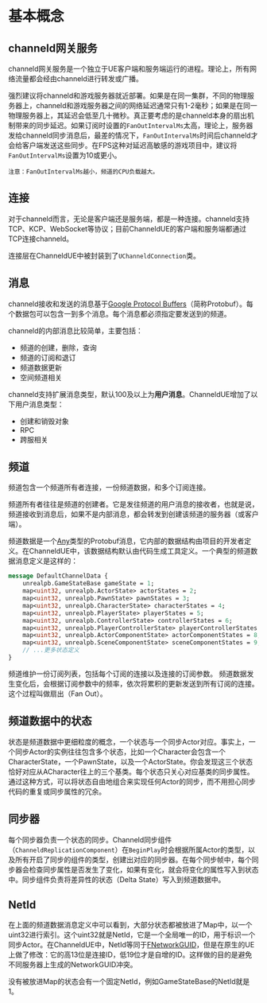 # 基本概念
## channeld网关服务
channeld网关服务是一个独立于UE客户端和服务端运行的进程。理论上，所有网络流量都会经由channeld进行转发或广播。

强烈建议将channeld和游戏服务器就近部署。如果是在同一集群，不同的物理服务器上，channeld和游戏服务器之间的网络延迟通常只有1-2毫秒；如果是在同一物理服务器上，其延迟会低至几十微秒。真正要考虑的是channeld本身的扇出机制带来的同步延迟。如果订阅时设置的`FanOutIntervalMs`太高，理论上，服务器发给channeld同步消息后，最差的情况下，`FanOutIntervalMs`时间后channeld才会给客户端发送这些同步。在FPS这种对延迟高敏感的游戏项目中，建议将`FanOutIntervalMs`设置为10或更小。

```
注意：FanOutIntervalMs越小，频道的CPU负载越大。
```

## 连接
对于channeld而言，无论是客户端还是服务端，都是一种连接。channeld支持TCP、KCP、WebSocket等协议；目前ChanneldUE的客户端和服务端都通过TCP连接channeld。

连接层在ChanneldUE中被封装到了`UChanneldConnection`类。

## 消息
channeld接收和发送的消息基于[Google Protocol Buffers](https://protobuf.dev/)（简称Protobuf）。每个数据包可以包含一到多个消息。每个消息都必须指定要发送到的频道。

channeld的内部消息比较简单，主要包括：
- 频道的创建，删除，查询
- 频道的订阅和退订
- 频道数据更新
- 空间频道相关

channeld支持扩展消息类型，默认100及以上为**用户消息**。ChanneldUE增加了以下用户消息类型：
- 创建和销毁对象
- RPC
- 跨服相关

## 频道
频道包含一个频道所有者连接，一份频道数据，和多个订阅连接。

频道所有者往往是频道的创建者。它是发往频道的用户消息的接收者，也就是说，频道接收到消息后，如果不是内部消息，都会转发到创建该频道的服务器（或客户端）。

频道数据是一个[Any](https://protobuf.dev/programming-guides/proto3/#any)类型的Protobuf消息，它内部的数据结构由项目的开发者定义。在ChanneldUE中，该数据结构默认由代码生成工具定义。一个典型的频道数据消息定义是这样的：
```protobuf
message DefaultChannelData {
    unrealpb.GameStateBase gameState = 1;
    map<uint32, unrealpb.ActorState> actorStates = 2;
    map<uint32, unrealpb.PawnState> pawnStates = 3;
    map<uint32, unrealpb.CharacterState> characterStates = 4;
    map<uint32, unrealpb.PlayerState> playerStates = 5;
    map<uint32, unrealpb.ControllerState> controllerStates = 6;
    map<uint32, unrealpb.PlayerControllerState> playerControllerStates = 7;
    map<uint32, unrealpb.ActorComponentState> actorComponentStates = 8;
    map<uint32, unrealpb.SceneComponentState> sceneComponentStates = 9;
    // ...更多状态定义
}
```

频道维护一份订阅列表，包括每个订阅的连接以及连接的订阅参数。
频道数据发生变化后，会根据订阅参数中的频率，依次将累积的更新发送到所有订阅的连接。这个过程叫做扇出（Fan Out）。

## 频道数据中的状态
状态是频道数据中更细粒度的概念，一个状态与一个同步Actor对应。事实上，一个同步Actor的实例往往包含多个状态，比如一个Character会包含一个CharacterState，一个PawnState，以及一个ActorState。你会发现这三个状态恰好对应从ACharacter往上的三个基类。每个状态只关心对应基类的同步属性。通过这种方式，可以将状态自由地组合来实现任何Actor的同步，而不用担心同步代码的重复或同步属性的冗余。

## 同步器
每个同步器负责一个状态的同步。Channeld同步组件（`ChanneldReplicationComponent`）在`BeginPlay`时会根据所属Actor的类型，以及所有开启了同步的组件的类型，创建出对应的同步器。在每个同步帧中，每个同步器会检查同步属性是否发生了变化，如果有变化，就会将变化的属性写入到状态中。同步组件负责将差异性的状态（Delta State）写入到频道数据中。

## NetId
在上面的频道数据消息定义中可以看到，大部分状态都被放进了Map中，以一个uint32进行索引。这个uint32就是NetId，它是一个全局唯一的ID，用于标识一个同步Actor。在ChanneldUE中，NetId等同于[FNetworkGUID](https://docs.unrealengine.com/4.27/en-US/API/Runtime/Core/Misc/FNetworkGUID/)，但是在原生的UE上做了修改：它的高13位是连接ID，低19位才是自增的ID。这样做的目的是避免不同服务器上生成的NetworkGUID冲突。

没有被放进Map的状态会有一个固定NetId，例如GameStateBase的NetId就是1。
